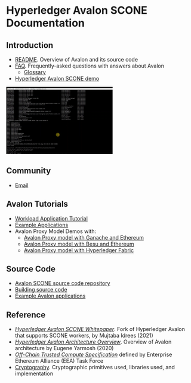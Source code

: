 <!--
Licensed under Creative Commons Attribution 4.0 International License
https://creativecommons.org/licenses/by/4.0/
-->
# Hyperledger Avalon SCONE Documentation

## Introduction
* [README](../README.md). Overview of Avalon and its source code
* [FAQ](./FAQ.rst). Frequently-asked questions with answers about Avalon
  * [Glossary](./FAQ.rst#glossary)
* [Hyperledger Avalon SCONE demo](https://drive.google.com/file/d/1cvAZFJGkGXEHFVFMG_QnTOEDjZFlpgbO/view?usp=sharing)

[![Hyperledger Avalon SCONE demo](../images/avalon-scone-screenshot.png)](https://drive.google.com/file/d/1cvAZFJGkGXEHFVFMG_QnTOEDjZFlpgbO/view?usp=sharing)

## Community
* [Email](mailto:mujtaba.idrees@t-systems.com)

## Avalon Tutorials
* [Workload Application Tutorial](./workload-tutorial/)
* [Example Applications](../examples)
* Avalon Proxy Model Demos with:
  * [Avalon Proxy model with Ganache and Ethereum](./TestingGanacheProxyModel.rst)
  * [Avalon Proxy model with Besu and Ethereum](./TestingBesuProxyModel.rst)
  * [Avalon Proxy model with Hyperledger Fabric](./TestingFabricProxyModel.rst)

## Source Code
* [Avalon SCONE source code repository](https://github.com/T-Systems-MMS/hyperledger-avalon-scone)
* [Building source code](../BUILD.md)
* [Example Avalon applications](../examples/apps)


## Reference
* [_Hyperledger Avalon SCONE Whitepaper_](./whitepaper_avalon_scone.pdf).
  Fork of Hyperledger Avalon that supports SCONE workers, by Mujtaba Idrees (2021)
* [_Hyperledger Avalon Architecture Overview_](
  https://github.com/hyperledger/avalon/blob/master/docs//avalon-arch.pdf).
  Overview of Avalon architecture by Eugene Yarmosh (2020)
* [ _Off-Chain Trusted Compute Specification_](
  https://entethalliance.github.io/trusted-computing/spec.html)
  defined by Enterprise Ethereum Alliance (EEA) Task Force
* [Cryptography](../common/cpp/crypto/README.md). Cryptographic primitives
  used, libraries used, and implementation
